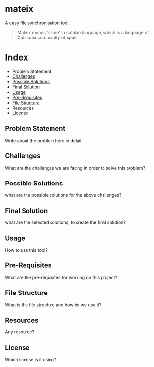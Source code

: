 # mateix
A easy file synchronisation tool.

> Mateix means 'same' in catalan language, which is a language of Catalonia community of spain.

# Index

- [Problem Statement](#problem-statement)
- [Challenges](#challenges)
- [Possible Solutions](#possible-solutions)
- [Final Solution](#final-solution)
- [Usage](#usage)
- [Pre-Requisites](#pre-requisites)
- [File Structure](#file-structure)
- [Resources](#resources)
- [License](#license)

## Problem Statement

Write about the problem here in detail.

## Challenges

What are the challenges we are facing in order to solve this problem?

## Possible Solutions

what are the possible solutions for the above challenges?

## Final Solution

what are the selected solutions, to create the final solution?

## Usage

How to use this tool?

## Pre-Requisites

What are the pre-requisites for working on this project?

## File Structure

What is the file structure and how do we use it?

## Resources

Any resource?

## License

Which license is it using?
